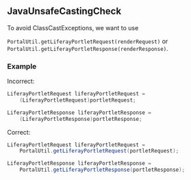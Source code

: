 ## JavaUnsafeCastingCheck

To avoid ClassCastExceptions, we want to use

`PortalUtil.getLiferayPortletRequest(renderRequest)` or
`PortalUtil.getLiferayPortletResponse(renderResponse)`.

### Example

Incorrect:

```java
LiferayPortletRequest liferayPortletRequest =
	(LiferayPortletRequest)portletRequest;

LiferayPortletResponse liferayPortletResponse =
	(LiferayPortletResponse)portletResponse;
```

Correct:

```java
LiferayPortletRequest liferayPortletRequest =
	PortalUtil.getLiferayPortletRequest(portletRequest);

LiferayPortletResponse liferayPortletResponse =
	PortalUtil.getLiferayPortletResponse(portletResponse);
```
